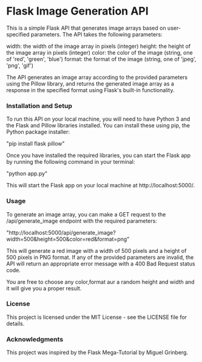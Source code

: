 <h1>Flask Image Generation API</h1>
This is a simple Flask API that generates image arrays based on user-specified parameters. The API takes the following parameters:

width: the width of the image array in pixels (integer)
height: the height of the image array in pixels (integer)
color: the color of the image (string, one of 'red', 'green', 'blue')
format: the format of the image (string, one of 'jpeg', 'png', 'gif')

The API generates an image array according to the provided parameters using the Pillow library, and returns the generated image array as a response in the specified format using Flask's built-in functionality.

<h3>Installation and Setup</h3>
To run this API on your local machine, you will need to have Python 3 and the Flask and Pillow libraries installed. You can install these using pip, the Python package installer:

"pip install flask pillow"

Once you have installed the required libraries, you can start the Flask app by running the following command in your terminal:

"python app.py"

This will start the Flask app on your local machine at http://localhost:5000/.

<h3>Usage</h3>

To generate an image array, you can make a GET request to the /api/generate_image endpoint with the required parameters:


"http://localhost:5000/api/generate_image?width=500&height=500&color=red&format=png"

This will generate a red image with a width of 500 pixels and a height of 500 pixels in PNG format.
If any of the provided parameters are invalid, the API will return an appropriate error message with a 400 Bad Request status code.

You are free to choose any color,format aur a random height and width and it will give you a proper result.

<h3>License</h3>

This project is licensed under the MIT License - see the LICENSE file for details.

<h3>Acknowledgments</h3>

This project was inspired by the Flask Mega-Tutorial by Miguel Grinberg.


